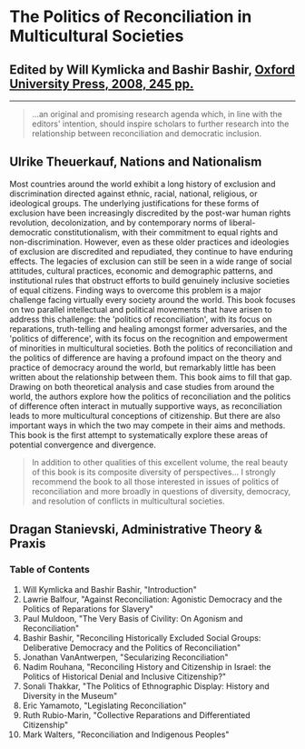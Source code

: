 # The Politics of Reconciliation in Multicultural Societies

## Edited by Will Kymlicka and Bashir Bashir, [Oxford University Press, 2008, 245 pp.](http://ukcatalogue.oup.com/product/9780199233809.do?keyword=The+Politics+of+Reconciliation+in+Multicultural+Societies&sortby=bestMatches) 

---

> ...an original and promising research agenda which, in line with the editors' intention, should inspire scholars to further research into the relationship between reconciliation and democratic inclusion.
>
## Ulrike Theuerkauf, Nations and Nationalism 

Most countries around the world exhibit a long history of exclusion and discrimination directed against ethnic, racial, national, religious, or ideological groups. The underlying justifications for these forms of exclusion have been increasingly discredited by the post-war human rights revolution, decolonization, and by contemporary norms of liberal-democratic constitutionalism, with their commitment to equal rights and non-discrimination. However, even as these older practices and ideologies of exclusion are discredited and repudiated, they continue to have enduring effects. The legacies of exclusion can still be seen in a wide range of social attitudes, cultural practices, economic and demographic patterns, and institutional rules that obstruct efforts to build genuinely inclusive societies of equal citizens. Finding ways to overcome this problem is a major challenge facing virtually every society around the world. This book focuses on two parallel intellectual and political movements that have arisen to address this challenge: the 'politics of reconciliation', with its focus on reparations, truth-telling and healing amongst former adversaries, and the 'politics of difference', with its focus on the recognition and empowerment of minorities in multicultural societies. Both the politics of reconciliation and the politics of difference are having a profound impact on the theory and practice of democracy around the world, but remarkably little has been written about the relationship between them. This book aims to fill that gap. Drawing on both theoretical analysis and case studies from around the world, the authors explore how the politics of reconciliation and the politics of difference often interact in mutually supportive ways, as reconciliation leads to more multicultural conceptions of citizenship. But there are also important ways in which the two may compete in their aims and methods. This book is the first attempt to systematically explore these areas of potential convergence and divergence.

> In addition to other qualities of this excellent volume, the real beauty of this book is its composite diversity of perspectives... I strongly recommend the book to all those interested in issues of politics of reconciliation and more broadly in questions of diversity, democracy, and resolution of conflicts in multicultural societies.
>
## Dragan Stanievski, Administrative Theory & Praxis 

### Table of Contents

1. Will Kymlicka and Bashir Bashir, "Introduction"
2. Lawrie Balfour, "Against Reconciliation: Agonistic Democracy and the Politics of Reparations for Slavery"
3. Paul Muldoon, "The Very Basis of Civility: On Agonism and Reconciliation"
4. Bashir Bashir, "Reconciling Historically Excluded Social Groups: Deliberative Democracy and the Politics of Reconciliation"
5. Jonathan VanAntwerpen, "Secularizing Reconciliation"
6. Nadim Rouhana, "Reconciling History and Citizenship in Israel: the Politics of Historical Denial and Inclusive Citizenship?"
7. Sonali Thakkar, "The Politics of Ethnographic Display: History and Diversity in the Museum"
8. Eric Yamamoto, "Legislating Reconciliation"
9. Ruth Rubio-Marin, "Collective Reparations and Differentiated Citizenship"
10. Mark Walters, "Reconciliation and Indigenous Peoples"
